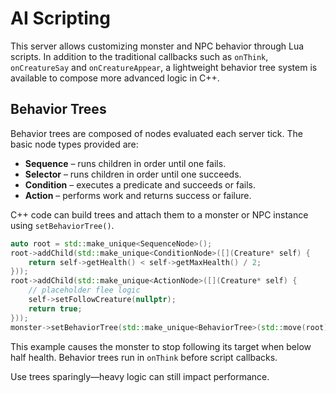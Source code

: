 # AI Scripting

This server allows customizing monster and NPC behavior through Lua scripts. In addition to the traditional callbacks such as `onThink`, `onCreatureSay` and `onCreatureAppear`, a lightweight behavior tree system is available to compose more advanced logic in C++.

## Behavior Trees

Behavior trees are composed of nodes evaluated each server tick. The basic node types provided are:

- **Sequence** – runs children in order until one fails.
- **Selector** – runs children in order until one succeeds.
- **Condition** – executes a predicate and succeeds or fails.
- **Action** – performs work and returns success or failure.

C++ code can build trees and attach them to a monster or NPC instance using `setBehaviorTree()`.

```cpp
auto root = std::make_unique<SequenceNode>();
root->addChild(std::make_unique<ConditionNode>([](Creature* self) {
    return self->getHealth() < self->getMaxHealth() / 2;
}));
root->addChild(std::make_unique<ActionNode>([](Creature* self) {
    // placeholder flee logic
    self->setFollowCreature(nullptr);
    return true;
}));
monster->setBehaviorTree(std::make_unique<BehaviorTree>(std::move(root)));
```

This example causes the monster to stop following its target when below half health. Behavior trees run in `onThink` before script callbacks.

Use trees sparingly—heavy logic can still impact performance.

